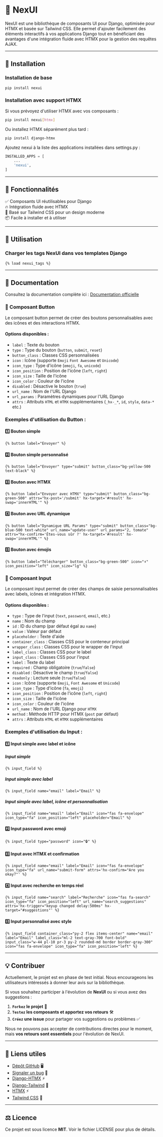 # 🚀 NexUI

NexUI est une bibliothèque de composants UI pour Django, optimisée pour HTMX et basée sur Tailwind CSS. Elle permet d'ajouter facilement des éléments interactifs à vos applications Django tout en bénéficiant des avantages d'une intégration fluide avec HTMX pour la gestion des requêtes AJAX.

---

## 📌 Installation

### Installation de base
```bash
pip install nexui
```

### Installation avec support HTMX
Si vous prévoyez d'utiliser HTMX avec vos composants :
```bash
pip install nexui[htmx]
```

Ou installez HTMX séparément plus tard :
```bash
pip install django-htmx
```

Ajoutez nexui à la liste des applications installées dans settings.py :
```python
INSTALLED_APPS = [
    ...
    'nexui',
]
```

---

## 🎨 Fonctionnalités

✅ Composants UI réutilisables pour Django  
🔥 Intégration fluide avec HTMX  
🎨 Basé sur Tailwind CSS pour un design moderne  
📦 Facile à installer et à utiliser  

---

## 🚀 Utilisation

### Charger les tags NexUI dans vos templates Django

```django
{% load nexui_tags %}
```

---

## 📖 Documentation

Consultez la documentation complète ici : [Documentation officielle](https://github.com/huguescodeur/nexui)

### 🔘 Composant Button

Le composant button permet de créer des boutons personnalisables avec des icônes et des interactions HTMX.

#### **Options disponibles :**
- `label` : Texte du bouton
- `type` : Type du bouton (`button`, `submit`, `reset`)
- `button_class` : Classes CSS personnalisées
- `icon` : Icône (supporte `Emoji` `Font Awesome` et `Unicode`)
- `icon_type` : Type d'icône (`emoji`, `fa`, `unicode`)
- `icon_position` : Position de l'icône (`left`, `right`)
- `icon_size` : Taille de l'icône
- `icon_color` : Couleur de l'icône
- `disabled` : Désactive le bouton (`true`)
- `url_name` : Nom de l'URL Django
- `url_params` : Paramètres dynamiques pour l'URL Django
- `attrs` : Attributs `HTML` et `HTMX` supplémentaires (`_hx-_*`, `id`, `style`, `data-*` etc.)

### **Exemples d'utilisation du Button :**

#### 1️⃣ Bouton simple
```django
{% button label="Envoyer" %}
```

#### 2️⃣ Bouton simple personnalisé
```django
{% button label="Envoyer" type="submit" button_class="bg-yellow-500 text-black" %}
```

#### 3️⃣ Bouton avec HTMX
```django
{% button label="Envoyer avec HTMX" type="submit" button_class="bg-green-500" attrs="hx-post='/submit' hx-target='#result' hx-swap='innerHTML'" %}
```

#### 4️⃣ Bouton avec URL dynamique
```django
{% button label="Dynamique URL Params" type="submit" button_class="bg-blue-500 text-white" url_name="update-user" url_params="2, tomate" attrs="hx-confirm='Êtes-vous sûr ?' hx-target='#result' hx-swap='innerHTML'" %}
```

#### 5️⃣ Bouton avec émojis
```django
{% button label="Télécharger" button_class="bg-green-500" icon="⬇️" icon_position="left" icon_size="lg" %}
```

### 📝 Composant Input

Le composant input permet de créer des champs de saisie personnalisables avec labels, icônes et intégration HTMX.

#### **Options disponibles :**
- `type` : Type de l'input (`text`, `password`, `email`, etc.)
- `name` : Nom du champ
- `id` : ID du champ (par défaut égal au `name`)
- `value` : Valeur par défaut
- `placeholder` : Texte d'aide
- `container_class` : Classes CSS pour le conteneur principal
- `wrapper_class` : Classes CSS pour le wrapper de l'input
- `label_class` : Classes CSS pour le label
- `input_class` : Classes CSS pour l'input
- `label` : Texte du label
- `required` : Champ obligatoire (`true`/`false`)
- `disabled` : Désactive le champ (`true`/`false`)
- `readonly` : Lecture seule (`true`/`false`)
- `icon` : Icône (supporte `Emoji`, `Font Awesome` et `Unicode`)
- `icon_type` : Type d'icône (`fa`, `emoji`)
- `icon_position` : Position de l'icône (`left`, `right`)
- `icon_size` : Taille de l'icône
- `icon_color` : Couleur de l'icône
- `url_name` : Nom de l'URL Django pour `HTMX`
- `method` : Méthode HTTP pour HTMX (`post` par défaut)
- `attrs` : Attributs `HTML` et `HTMX` supplémentaires

### **Exemples d'utilisation du Input :**

#### 1️⃣ Input simple avec label et icône

##### Input simple
```django
{% input_field %}
```

##### Input simple avec label
```django
{% input_field name="email" label="Email" %}
```

##### Input simple avec label, icône et personnalisation
```django
{% input_field name="email" label="Email" icon="fas fa-envelope" icon_type="fa" icon_position="left" placeholder="Email" %}
```

#### 2️⃣ Input password avec emoji
```django
{% input_field type="password" icon="🔒" %}
```

#### 3️⃣ Input avec HTMX et confirmation
```django
{% input_field name="email" label="Email" icon="fas fa-envelope" icon_type="fa" url_name="submit-form" attrs='hx-confirm="Are you okay?"' %}
```

#### 4️⃣ Input avec recherche en temps réel
```django
{% input_field name="search" label="Recherche" icon="fas fa-search" icon_type="fa" icon_position="left" url_name="search_suggestions" attrs='hx-trigger="keyup changed delay:500ms" hx-target="#suggestions"' %}
```

#### 5️⃣ Input personnalisé avec style
```django
{% input_field container_class="py-2 flex items-center" name="email" label="Email" label_class="ml-2 text-gray-700 font-bold" input_class="w-44 pl-10 pr-3 py-2 rounded-md border border-gray-300" icon="fas fa-envelope" icon_type="fa" icon_position="left" %}
```

---

## 💡 Contribuer

Actuellement, le projet est en phase de test initial. Nous encourageons les utilisateurs intéressés à donner leur avis sur la bibliothèque.

Si vous souhaitez participer à l'évolution de **NexUI** ou si vous avez des suggestions :

1. **`Forkez` le projet** 📌
2. **`Testez` les composants et apportez vos retours** 🛠️
3. **`Créez` une issue** pour partager vos suggestions ou problèmes ✅

Nous ne pouvons pas accepter de contributions directes pour le moment, mais **vos retours sont essentiels** pour l'évolution de NexUI.

---

## 🔗 Liens utiles

- [Dépôt GitHub](https://github.com/huguescodeur/nexui) 🖥️
- [Signaler un bug](https://github.com/huguescodeur/nexui/issues) 🐞
- [Django-HTMX](https://django-htmx.readthedocs.io/en/latest/installation.html) ⚡
- [Django-Tailwind](https://django-tailwind.readthedocs.io/en/latest/installation.html) 🎨
- [HTMX](https://htmx.org/) ⚡
- [Tailwind CSS](https://tailwindcss.com/) 🎨

---

## ⚖️ Licence

Ce projet est sous licence **MIT**. Voir le fichier LICENSE pour plus de détails.
